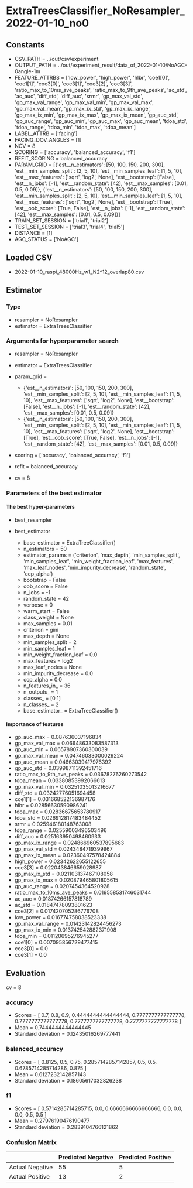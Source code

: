 # ExtraTreesClassifier_NoResampler_2022-01-10_no0
## Constants
- CSV_PATH = ../out/csv/experiment
- OUTPUT_PATH = ../out/experiment_result/data_of_2022-01-10/NoAGC-0angle-1m
- FEATURE_ATTRBS = ['low_power', 'high_power', 'hlbr', 'coe1[0]', 'coe1[1]', 'coe3[0]', 'coe3[1]', 'coe3[2]', 'coe3[3]', 'ratio_max_to_10ms_ave_peaks', 'ratio_max_to_9th_ave_peaks', 'ac_std', 'ac_auc', 'diff_std', 'diff_auc', 'srmr', 'gp_max_val_std', 'gp_max_val_range', 'gp_max_val_min', 'gp_max_val_max', 'gp_max_val_mean', 'gp_max_ix_std', 'gp_max_ix_range', 'gp_max_ix_min', 'gp_max_ix_max', 'gp_max_ix_mean', 'gp_auc_std', 'gp_auc_range', 'gp_auc_min', 'gp_auc_max', 'gp_auc_mean', 'tdoa_std', 'tdoa_range', 'tdoa_min', 'tdoa_max', 'tdoa_mean']
- LABEL_ATTRB = ['facing']
- FACING_DOV_ANGLES = [1]
- NCV = 8
- SCORING = ['accuracy', 'balanced_accuracy', 'f1']
- REFIT_SCORING = balanced_accuracy
- PARAM_GRID = [{'est__n_estimators': [50, 100, 150, 200, 300], 'est__min_samples_split': [2, 5, 10], 'est__min_samples_leaf': [1, 5, 10], 'est__max_features': ['sqrt', 'log2', None], 'est__bootstrap': [False], 'est__n_jobs': [-1], 'est__random_state': [42], 'est__max_samples': [0.01, 0.5, 0.09]}, {'est__n_estimators': [50, 100, 150, 200, 300], 'est__min_samples_split': [2, 5, 10], 'est__min_samples_leaf': [1, 5, 10], 'est__max_features': ['sqrt', 'log2', None], 'est__bootstrap': [True], 'est__oob_score': [True, False], 'est__n_jobs': [-1], 'est__random_state': [42], 'est__max_samples': [0.01, 0.5, 0.09]}]
- TRAIN_SET_SESSION = ['trial1', 'trial2']
- TEST_SET_SESSION = ['trial3', 'trial4', 'trial5']
- DISTANCE = [1]
- AGC_STATUS = ['NoAGC']

## Loaded CSV
- 2022-01-10_raspi_48000Hz_w1_N2^12_overlap80.csv

## Estimator
### Type
- resampler = NoResampler
- estimator = ExtraTreesClassifier

### Arguments for hyperparameter search
- resampler = NoResampler
- estimator = ExtraTreesClassifier
- param_grid = 
	- {'est__n_estimators': [50, 100, 150, 200, 300], 'est__min_samples_split': [2, 5, 10], 'est__min_samples_leaf': [1, 5, 10], 'est__max_features': ['sqrt', 'log2', None], 'est__bootstrap': [False], 'est__n_jobs': [-1], 'est__random_state': [42], 'est__max_samples': [0.01, 0.5, 0.09]}
	- {'est__n_estimators': [50, 100, 150, 200, 300], 'est__min_samples_split': [2, 5, 10], 'est__min_samples_leaf': [1, 5, 10], 'est__max_features': ['sqrt', 'log2', None], 'est__bootstrap': [True], 'est__oob_score': [True, False], 'est__n_jobs': [-1], 'est__random_state': [42], 'est__max_samples': [0.01, 0.5, 0.09]}

- scoring = ['accuracy', 'balanced_accuracy', 'f1']
- refit = balanced_accuracy
- cv = 8

### Parameters of the best estimator
#### The best hyper-parameters
- best_resampler

- best_estimator
	- base_estimator = ExtraTreeClassifier()
	- n_estimators = 50
	- estimator_params = ('criterion', 'max_depth', 'min_samples_split', 'min_samples_leaf', 'min_weight_fraction_leaf', 'max_features', 'max_leaf_nodes', 'min_impurity_decrease', 'random_state', 'ccp_alpha')
	- bootstrap = False
	- oob_score = False
	- n_jobs = -1
	- random_state = 42
	- verbose = 0
	- warm_start = False
	- class_weight = None
	- max_samples = 0.01
	- criterion = gini
	- max_depth = None
	- min_samples_split = 2
	- min_samples_leaf = 1
	- min_weight_fraction_leaf = 0.0
	- max_features = log2
	- max_leaf_nodes = None
	- min_impurity_decrease = 0.0
	- ccp_alpha = 0.0
	- n_features_in_ = 36
	- n_outputs_ = 1
	- classes_ = [0 1]
	- n_classes_ = 2
	- base_estimator_ = ExtraTreeClassifier()

#### Importance of features
- gp_auc_max = 0.087636037196834
- gp_max_val_max = 0.06648633083587313
- gp_auc_min = 0.06578907360300039
- gp_max_val_mean = 0.04746033000029224
- gp_auc_mean = 0.04663039417976392
- gp_auc_std = 0.03998711392451716
- ratio_max_to_9th_ave_peaks = 0.03678276260273542
- tdoa_mean = 0.03380853992066613
- gp_max_val_min = 0.03251035013216677
- diff_std = 0.03242776051694458
- coe1[1] = 0.031668522136987176
- hlbr = 0.02856630590986241
- tdoa_max = 0.02836675653780917
- tdoa_std = 0.026912817483484452
- srmr = 0.025946180148763008
- tdoa_range = 0.02559003496503496
- diff_auc = 0.025163950498460933
- gp_max_ix_range = 0.024866960537895683
- gp_max_val_std = 0.0243484719399967
- gp_max_ix_mean = 0.02360497578424884
- high_power = 0.02342622655122655
- coe3[3] = 0.022043846659028987
- gp_max_ix_std = 0.021103137467108058
- gp_max_ix_max = 0.020879465801805615
- gp_auc_range = 0.0207454364520928
- ratio_max_to_10ms_ave_peaks = 0.019558531746031744
- ac_auc = 0.01874266157818789
- ac_std = 0.01847478093801623
- coe3[2] = 0.017420705286776708
- low_power = 0.016774758038523338
- gp_max_val_range = 0.01423142824456273
- gp_max_ix_min = 0.013742542882371908
- tdoa_min = 0.01120695276945277
- coe1[0] = 0.007095856729477415
- coe3[0] = 0.0
- coe3[1] = 0.0

## Evaluation
cv = 8
### accuracy
- Scores = [ 0.7, 0.8, 0.9, 0.4444444444444444, 0.7777777777777778, 0.7777777777777778, 0.7777777777777778, 0.7777777777777778 ]
- Mean = 0.7444444444444445
- Standard deviation = 0.12435016269777441

### balanced_accuracy
- Scores = [ 0.8125, 0.5, 0.75, 0.2857142857142857, 0.5, 0.5, 0.6785714285714286, 0.875 ]
- Mean = 0.6127232142857143
- Standard deviation = 0.18605617032826238

### f1
- Scores = [ 0.5714285714285715, 0.0, 0.6666666666666666, 0.0, 0.0, 0.0, 0.5, 0.5 ]
- Mean = 0.27976190476190477
- Standard deviation = 0.2839104766121862

### Confusion Matrix
|  | Predicted Negative | Predicted Positive |
| --- | --- | --- |
| Actual Negative | 55 | 5 |
| Actual Positive | 13 | 2 |

      
